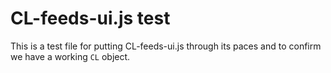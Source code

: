 
# CL-feeds-ui.js test

This is a test file for putting CL-feeds-ui.js through its paces 
and to confirm we have a working `CL` object.

<style>
#status {
    font-size: 1em;
}
.CaltechAUTHORS {
    width: 60%;
    border: solid 0.12em blue;
    margin: 2em;
}
.jump-list {
    border-bottom: solid 0.12em black;
    margin-bottom: 1em;
}
.jump-list-label {
    margin-right: 0.24em;
}
.book-title {
    font-weight: bolder;
    padding-right: 0.42em;
}
</style>

<div id="test-output"></div>

<code><pre id="status"></pre></code>


<!-- START: test sequence for CL-core.js -->

<script src="CL-core.js"></script>
<script src="CL-feeds.js"></script>
<script src="CL-feeds-ui.js"></script>
<script>
(function (document, window) {
"use strict";
let cl = Object.assign({}, window.CL),
    status = document.getElementById("status");

function println(...s) {
    s.forEach(function(s) {
        console.log(s);
        status.append(s + "\n");
    });
}

/*
 * Run the following test sequences
 */
function testRecentNAndViewer(tests, err) {
    let self = this;
    if (err !== "") {
        println("FAILED: error", err, tests);
        return;
    }
    tests.count++;
    let books = Object.assign({}, CL),
        div = document.getElementById("test-output"),
        n = 0,
        viewer_config = {},
        test_config = {};

    books.setAttribute("recentN", 3);
    n = books.getAttribute("recentN");
    if (n !== 3) {
        println("WARNING: expected 3 got " + n);
        tests.warnings++;
    }
    viewer_config.parent_element = div;
    viewer_config.filters = [ books.recentN, books.normalize_view ];
    viewer_config.show_year_headings = true;
    viewer_config.title_link = true;
    viewer_config.pub_date = true;
    viewer_config.creators = false;
    viewer_config.description = false;
    books.setAttribute("viewer", viewer_config);

    test_config = books.getAttribute("viewer");
    for (let key in viewer_config) {
        if (test_config[key] === undefined) {
            println("FAILED: config error for " + key + ", expected "+viewer_config[key], ", got " + test_config[key]);
            self.nextCallbackFn(tests, "");
            return;
        }
    }

    books.getPeopleJSON("Newman-D-K", "book_section", function(data, err) {
        books.viewer(data, err);
        /*console.log(div); */
        /*NOTE: this is a minimal test, really need to check the whole DOM tree created. */
        if (div.childNodes.length !== 5) {
            tests.errors++;
            println("FAILED: Expected five child nodes got " + div.childNodes.length);
            console.log("FAILED: div should have <DIV> and <UL> sibblings ", div);
            testSummary(tests, "");
            return;
        }
        let elem = div.firstChild;
        if (elem === undefined) {
            tests.errors++;
            println("FAILED: Expected firstChild to be element got undefined");
            testSummary(tests, "");
            return;
        }
        if (elem.childNodes.length !== 2) {
            tests.errors++;
            println("FAILED: Expected ul element to have two children, got " + elem.childNodes.length);
            console.log("FAILED: ul should have li inside ", elem);
            testSummary(tests, "");
            return;
        }
        /* Get the next sibling after the year the heading */
        elem = div.firstChild.nextSibling;
        elem = elem.nextSibling.firstChild;
        if (elem.childNodes.length !== 3) {
            tests.errors++;
            println("FAILED: Expected li element to have three spans as children", elem.childNodes.length);
            console.log("FAILED: li should have two spans inside ", elem);
            testSummary(tests, "");
            return;
        }

        tests.success++;
        testSummary(tests, "");
    });
}

function testSummary(tests, err) {
    let self = this;
    if (err !== "") {
        println("FAILED: error", err, tests);
        return;
    }
    println("Failures: " + tests.errors);
    println("Warnings: " + tests.warnings);
    println("Successful: " + tests.success + "/" + tests.count);
}

/* Run the rest of the tests in a pipeline */
let tests = {
        "success": 0,
        "warnings": 0,
        "errors": 0,
        "count": 0
    };
cl.pipeline(tests, "", 
    testRecentNAndViewer,
    testSummary);
}(document, window));

</script>

<!--   END: test sequence for CL-feeds-ui.js -->
